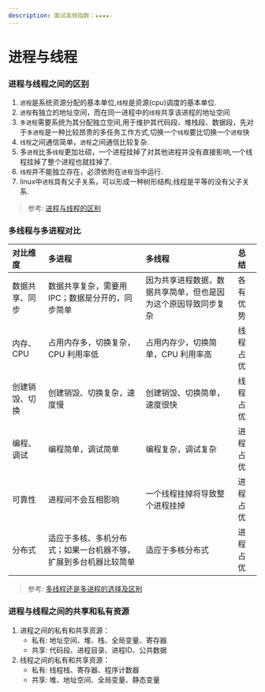 ```yaml
---
description: 面试高频指数：★★★★☆
---
```


# 进程与线程

### 进程与线程之间的区别

1. `进程`是系统资源分配的基本单位,`线程`是资源\(cpu\)调度的基本单位.
2. `进程`有独立的地址空间，而在同一进程中的`线程`共享该进程的地址空间
3. `多进程`需要系统为其分配独立空间,用于维护其代码段、堆栈段、数据段，先对于`多进程`是一种比较昂贵的多任务工作方式,切换一个`线程`要比切换一个`进程`快
4. `线程`之间通信简单，`进程`之间通信比较复杂.
5. 多`进程`比多`线程`更加壮硕，一个进程挂掉了对其他进程并没有直接影响,一个线程挂掉了整个进程也就挂掉了.
6. `线程`并不能独立存在，必须依附在`进程`当中运行.
7. linux中`进程`具有父子关系，可以形成一种树形结构,线程是平等的没有父子关系.

> 参考: [进程与线程的区别](https://blog.csdn.net/shanghairuoxiao/article/details/74012512)



### 多线程与多进程对比

| 对比维度 | 多进程 | 多线程 | 总结 |
| :--- | :--- | :--- | :--- |
| 数据共享、同步 | 数据共享复杂，需要用 IPC；数据是分开的，同步简单 | 因为共享进程数据，数据共享简单，但也是因为这个原因导致同步复杂 | 各有优势 |
| 内存、CPU | 占用内存多，切换复杂，CPU 利用率低 | 占用内存少，切换简单，CPU 利用率高 | 线程占优 |
| 创建销毁、切换 | 创建销毁、切换复杂，速度慢 | 创建销毁、切换简单，速度很快 | 线程占优 |
| 编程、调试 | 编程简单，调试简单 | 编程复杂，调试复杂 | 进程占优 |
| 可靠性 | 进程间不会互相影响 | 一个线程挂掉将导致整个进程挂掉 | 进程占优 |
| 分布式 | 适应于多核、多机分布式；如果一台机器不够，扩展到多台机器比较简单 | 适应于多核分布式 | 进程占优 |

> 参考: [多线程还是多进程的选择及区别](https://blog.csdn.net/lishenglong666/article/details/8557215)



### 进程与线程之间的共享和私有资源

1. 进程之间的私有和共享资源：
   * 私有: 地址空间、堆、栈、全局变量、寄存器
   * 共享: 代码段、进程目录、进程ID、公共数据
2. 线程之间的私有和共享资源：
   * 私有: 线程栈、寄存器、程序计数器
   * 共享: 堆、地址空间、全局变量、静态变量




